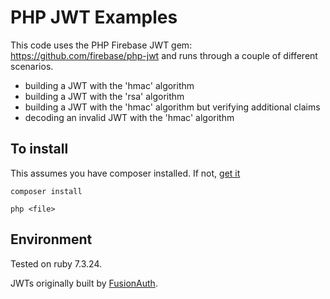 # PHP JWT Examples

This code uses the PHP Firebase JWT gem: https://github.com/firebase/php-jwt and runs through a couple of different scenarios.

* building a JWT with the 'hmac' algorithm
* building a JWT with the 'rsa' algorithm
* building a JWT with the 'hmac' algorithm but verifying additional claims
* decoding an invalid JWT with the 'hmac' algorithm

## To install

This assumes you have composer installed. If not, [get it](https://getcomposer.org/doc/00-intro.md)

`composer install`

`php <file>`

## Environment

Tested on ruby 7.3.24.

JWTs originally built by [FusionAuth](http://fusionauth.io).


